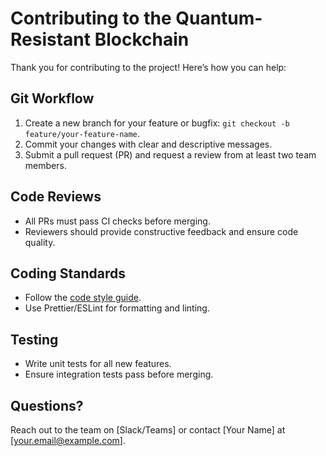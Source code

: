 # Contributing to the Quantum-Resistant Blockchain

Thank you for contributing to the project! Here’s how you can help:

## Git Workflow
1. Create a new branch for your feature or bugfix: `git checkout -b feature/your-feature-name`.
2. Commit your changes with clear and descriptive messages.
3. Submit a pull request (PR) and request a review from at least two team members.

## Code Reviews
- All PRs must pass CI checks before merging.
- Reviewers should provide constructive feedback and ensure code quality.

## Coding Standards
- Follow the [code style guide](/development/code-style.md).
- Use Prettier/ESLint for formatting and linting.

## Testing
- Write unit tests for all new features.
- Ensure integration tests pass before merging.

## Questions?
Reach out to the team on [Slack/Teams] or contact [Your Name] at [your.email@example.com].